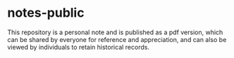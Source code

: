 # notes-public
This repository is a personal note and is published as a pdf version, which can be shared by everyone for reference and appreciation, and can also be viewed by individuals to retain historical records.
